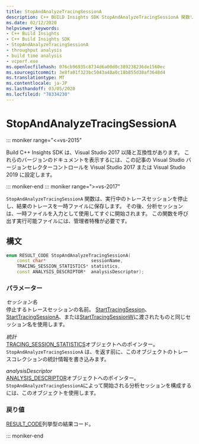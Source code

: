 ```yaml
---
title: StopAndAnalyzeTracingSessionA
description: C++ BUILD Insights SDK StopAndAnalyzeTracingSessionA 関数リファレンス。
ms.date: 02/12/2020
helpviewer_keywords:
- C++ Build Insights
- C++ Build Insights SDK
- StopAndAnalyzeTracingSessionA
- throughput analysis
- build time analysis
- vcperf.exe
ms.openlocfilehash: 076cb96935c8734d6a00d0c389238236de1560ec
ms.sourcegitcommit: 3e8fa01f323bc5043a48a0c18b855d38af3648d4
ms.translationtype: MT
ms.contentlocale: ja-JP
ms.lasthandoff: 03/05/2020
ms.locfileid: "78334230"
---
```

# <a name="stopandanalyzetracingsessiona"></a>StopAndAnalyzeTracingSessionA

::: moniker range="<=vs-2015"

Build C++ Insights SDK は、Visual Studio 2017 以降と互換性があります。 これらのバージョンのドキュメントを表示するには、この記事の Visual Studio バージョンセレクターコントロールを Visual Studio 2017 または Visual Studio 2019 に設定します。

::: moniker-end
::: moniker range=">=vs-2017"

`StopAndAnalyzeTracingSessionA` 関数は、実行中のトレースセッションを停止し、結果のトレースを一時ファイルに保存します。 その後、分析セッションは、一時ファイルを入力として使用してすぐに開始されます。 この関数を呼び出す実行可能ファイルには、管理者特権が必要です。

## <a name="syntax"></a>構文

```cpp
enum RESULT_CODE StopAndAnalyzeTracingSessionA(
    const char*                 sessionName,
    TRACING_SESSION_STATISTICS* statistics,
    const ANALYSIS_DESCRIPTOR*  analysisDescriptor);
```

### <a name="parameters"></a>パラメーター

*セッション名*\
停止するトレースセッションの名前。 [StartTracingSession](start-tracing-session.md)、 [StartTracingSessionA](start-tracing-session-a.md)、または[StartTracingSessionW](start-tracing-session-w.md)に渡されたものと同じセッション名を使用します。

*統計*\
[TRACING_SESSION_STATISTICS](../other-types/tracing-session-statistics-struct.md)オブジェクトへのポインター。 `StopAndAnalyzeTracingSessionA` は、を返す前に、このオブジェクトのトレースコレクションの統計情報を書き込みます。

*analysisDescriptor*\
[ANALYSIS_DESCRIPTOR](../other-types/analysis-descriptor-struct.md)オブジェクトへのポインター。 `StopAndAnalyzeTracingSessionA`によって開始される分析セッションを構成するには、このオブジェクトを使用します。

### <a name="return-value"></a>戻り値

[RESULT_CODE](../other-types/result-code-enum.md)列挙型の結果コード。

::: moniker-end
